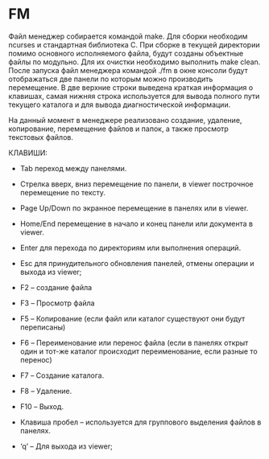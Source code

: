 FM
==

Файл менеджер собирается командой make. Для сборки необходим ncurses и стандартная библиотека C. При сборке в текущей директории помимо основного исполняемого файла, будут созданы объектные файлы по модульно. Для их очистки необходимо выполнить make clean.
После запуска файл менеджера командой ./fm в окне консоли будут отображаться две панели по которым можно производить перемещение. В две верхние строки выведена краткая информация о клавишах, самая нижняя строка используется для вывода полного пути текущего каталога и для вывода диагностической информации.

На данный момент в менеджере реализовано создание, удаление, копирование, перемещение файлов и папок, а также просмотр текстовых файлов.

КЛАВИШИ:

* Tab переход между панелями.

* Стрелка вверх, вниз перемещение по панели, в viewer построчное перемещение по тексту.

* Page Up/Down по экранное перемещение в панелях или в  viewer.

* Home/End перемещение в начало и конец панели или документа в viewer.

* Enter для перехода по директориям или выполнения операций.

* Esc для принудительного обновления панелей, отмены операции и выхода из  viewer;

* F2 – создание файла

* F3 – Просмотр файла

* F5 – Копирование (если файл или каталог существуют они будут переписаны)

* F6 – Переименование или перенос файла (если в панелях открыт один и тот-же каталог происходит переименование, если разные то перенос)

* F7 – Создание каталога.

* F8 – Удаление.

* F10 – Выход.

* Клавиша пробел – используется для группового выделения файлов в панелях.

* ‘q’ – Для выхода из  viewer;


